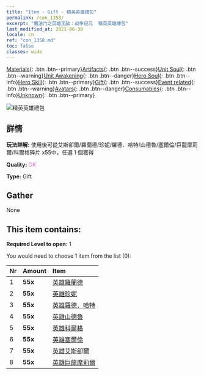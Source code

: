 ```yaml
---
title: "Item - Gift - 精英英雄禮包"
permalink: /con_1358/
excerpt: "魔法门之英雄无敌：战争纪元  精英英雄禮包"
last_modified_at: 2021-06-30
locale: cn
ref: "con_1358.md"
toc: false
classes: wide
---
```

 [Materials](/ItemsCN/){: .btn .btn--primary}[Artifacts](/ItemsCN/Artifacts/){: .btn .btn--success}[Unit Soul](/ItemsCN/UnitSoul/){: .btn .btn--warning}[Unit Awakening](/ItemsCN/UnitAwakening/){: .btn .btn--danger}[Hero Soul](/ItemsCN/HeroSoul/){: .btn .btn--info}[Hero Skill](/ItemsCN/HeroSkill/){: .btn .btn--primary}[Gift](/ItemsCN/Gift/){: .btn .btn--success}[Event related](/ItemsCN/Events/){: .btn .btn--warning}[Avatars](/ItemsCN/Avatars/){: .btn .btn--danger}[Consumables](/ItemsCN/Consumables/){: .btn .btn--info}[Unknown](/ItemsCN/Unknown/){: .btn .btn--primary}

 ![精英英雄禮包](/images/t/i_907065.png)

## 詳情
 **玩法詳解:** 使用後可從艾斯卻爾/羅蘭德/珍妮/羅德．哈特/山德魯/塞爾倫/巨龍摩莉爾/科爾格碎片 x55中，任選 1 個獲得

 **Quality:** <span style="color: #DA70D6">OK</span>

 **Type:** Gift

## Gather

  None

## This item contains:

 **Required Level to open:** 1

 You would need to choose 1 item from the list (0):

  | Nr | Amount |     Item    |
  |:---|:-------|:------------|
  | 1 |  **55x** | [英雄羅蘭德](/cn/Items/her_362/) |  | 
  | 2 |  **55x** | [英雄珍妮](/cn/Items/her_369/) |  | 
  | 3 |  **55x** | [英雄羅德．哈特](/cn/Items/her_370/) |  | 
  | 4 |  **55x** | [英雄山德魯](/cn/Items/her_371/) |  | 
  | 5 |  **55x** | [英雄科爾格](/cn/Items/her_374/) |  | 
  | 6 |  **55x** | [英雄塞爾倫](/cn/Items/her_383/) |  | 
  | 7 |  **55x** | [英雄艾斯卻爾](/cn/Items/her_388/) |  | 
  | 8 |  **55x** | [英雄巨龍摩莉爾](/cn/Items/her_390/) |  | 
